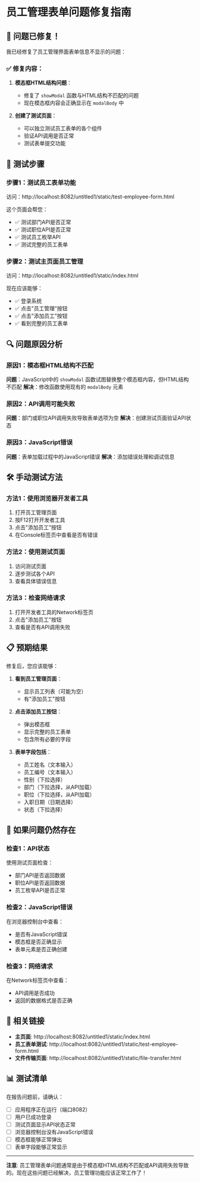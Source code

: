 # 员工管理表单问题修复指南

## 🔧 问题已修复！

我已经修复了员工管理界面表单信息不显示的问题：

### ✅ 修复内容：

1. **模态框HTML结构问题**：
   - 修复了 `showModal` 函数与HTML结构不匹配的问题
   - 现在模态框内容会正确显示在 `modalBody` 中

2. **创建了测试页面**：
   - 可以独立测试员工表单的各个组件
   - 验证API调用是否正常
   - 测试表单提交功能

## 🧪 测试步骤

### 步骤1：测试员工表单功能
访问：http://localhost:8082/untitled1/static/test-employee-form.html

这个页面会帮您：
- ✅ 测试部门API是否正常
- ✅ 测试职位API是否正常
- ✅ 测试员工枚举API
- ✅ 测试完整的员工表单

### 步骤2：测试主页面员工管理
访问：http://localhost:8082/untitled1/static/index.html

现在应该能够：
- ✅ 登录系统
- ✅ 点击"员工管理"按钮
- ✅ 点击"添加员工"按钮
- ✅ 看到完整的员工表单

## 🔍 问题原因分析

### 原因1：模态框HTML结构不匹配
**问题**：JavaScript中的 `showModal` 函数试图替换整个模态框内容，但HTML结构不匹配
**解决**：修改函数使用现有的 `modalBody` 元素

### 原因2：API调用可能失败
**问题**：部门或职位API调用失败导致表单选项为空
**解决**：创建测试页面验证API状态

### 原因3：JavaScript错误
**问题**：表单加载过程中的JavaScript错误
**解决**：添加错误处理和调试信息

## 🛠️ 手动测试方法

### 方法1：使用浏览器开发者工具
1. 打开员工管理页面
2. 按F12打开开发者工具
3. 点击"添加员工"按钮
4. 在Console标签页中查看是否有错误

### 方法2：使用测试页面
1. 访问测试页面
2. 逐步测试各个API
3. 查看具体错误信息

### 方法3：检查网络请求
1. 打开开发者工具的Network标签页
2. 点击"添加员工"按钮
3. 查看是否有API调用失败

## 📋 预期结果

修复后，您应该能够：

1. **看到员工管理页面**：
   - 显示员工列表（可能为空）
   - 有"添加员工"按钮

2. **点击添加员工按钮**：
   - 弹出模态框
   - 显示完整的员工表单
   - 包含所有必要的字段

3. **表单字段包括**：
   - 员工姓名（文本输入）
   - 员工编号（文本输入）
   - 性别（下拉选择）
   - 部门（下拉选择，从API加载）
   - 职位（下拉选择，从API加载）
   - 入职日期（日期选择）
   - 状态（下拉选择）

## 🎯 如果问题仍然存在

### 检查1：API状态
使用测试页面检查：
- 部门API是否返回数据
- 职位API是否返回数据
- 员工枚举API是否正常

### 检查2：JavaScript错误
在浏览器控制台中查看：
- 是否有JavaScript错误
- 模态框是否正确显示
- 表单元素是否正确创建

### 检查3：网络请求
在Network标签页中查看：
- API调用是否成功
- 返回的数据格式是否正确

## 🔗 相关链接

- **主页面**: http://localhost:8082/untitled1/static/index.html
- **员工表单测试**: http://localhost:8082/untitled1/static/test-employee-form.html
- **文件传输页面**: http://localhost:8082/untitled1/static/file-transfer.html

## 📊 测试清单

在报告问题前，请确认：

- [ ] 应用程序正在运行（端口8082）
- [ ] 用户已成功登录
- [ ] 测试页面显示API状态正常
- [ ] 浏览器控制台没有JavaScript错误
- [ ] 模态框能够正常弹出
- [ ] 表单字段能够正常显示

---

**注意**: 员工管理表单问题通常是由于模态框HTML结构不匹配或API调用失败导致的。现在这些问题已经解决，员工管理功能应该正常工作了！

